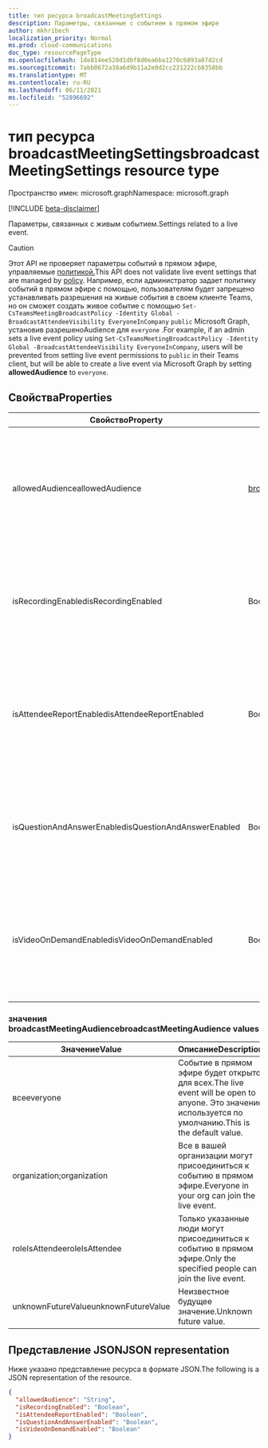 ```yaml
---
title: тип ресурса broadcastMeetingSettings
description: Параметры, связанные с событием в прямом эфире
author: mkhribech
localization_priority: Normal
ms.prod: cloud-communications
doc_type: resourcePageType
ms.openlocfilehash: 1de814ee520d1dbf8d0ea6ba1270c6893a07d2cd
ms.sourcegitcommit: 7abb0672a38a6d9b11a2e0d2cc221222cb8358bb
ms.translationtype: MT
ms.contentlocale: ru-RU
ms.lasthandoff: 06/11/2021
ms.locfileid: "52896692"
---
```

# <a name="broadcastmeetingsettings-resource-type"></a><span data-ttu-id="6c590-103">тип ресурса broadcastMeetingSettings</span><span class="sxs-lookup"><span data-stu-id="6c590-103">broadcastMeetingSettings resource type</span></span>

<span data-ttu-id="6c590-104">Пространство имен: microsoft.graph</span><span class="sxs-lookup"><span data-stu-id="6c590-104">Namespace: microsoft.graph</span></span>

[!INCLUDE [beta-disclaimer](../../includes/beta-disclaimer.md)]

<span data-ttu-id="6c590-105">Параметры, связанных с живым событием.</span><span class="sxs-lookup"><span data-stu-id="6c590-105">Settings related to a live event.</span></span>

> [!CAUTION]
> <span data-ttu-id="6c590-106">Этот API не проверяет параметры событий в прямом эфире, управляемые [политикой.](/microsoftteams/teams-live-events/set-teams-live-events-policies-using-powershell)</span><span class="sxs-lookup"><span data-stu-id="6c590-106">This API does not validate live event settings that are managed by [policy](/microsoftteams/teams-live-events/set-teams-live-events-policies-using-powershell).</span></span>
> <span data-ttu-id="6c590-107">Например, если администратор задает политику событий в прямом эфире с помощью, пользователям будет запрещено устанавливать разрешения на живые события в своем клиенте Teams, но он сможет создать живое событие с помощью `Set-CsTeamsMeetingBroadcastPolicy -Identity Global -BroadcastAttendeeVisibility EveryoneInCompany` `public` Microsoft Graph, установив разрешеноAudience  для `everyone` .</span><span class="sxs-lookup"><span data-stu-id="6c590-107">For example, if an admin sets a live event policy using `Set-CsTeamsMeetingBroadcastPolicy -Identity Global -BroadcastAttendeeVisibility EveryoneInCompany`, users will be prevented from setting live event permissions to `public` in their Teams client, but will be able to create a live event via Microsoft Graph by setting **allowedAudience** to `everyone`.</span></span>

## <a name="properties"></a><span data-ttu-id="6c590-108">Свойства</span><span class="sxs-lookup"><span data-stu-id="6c590-108">Properties</span></span>

| <span data-ttu-id="6c590-109">Свойство</span><span class="sxs-lookup"><span data-stu-id="6c590-109">Property</span></span>                   | <span data-ttu-id="6c590-110">Тип</span><span class="sxs-lookup"><span data-stu-id="6c590-110">Type</span></span>                     | <span data-ttu-id="6c590-111">Описание</span><span class="sxs-lookup"><span data-stu-id="6c590-111">Description</span></span>                                                                     |
| -------------------------- | ------------------------ | ------------------------------------------------------------------------------- |
| <span data-ttu-id="6c590-112">allowedAudience</span><span class="sxs-lookup"><span data-stu-id="6c590-112">allowedAudience</span></span>            | [<span data-ttu-id="6c590-113">broadcastMeetingAudience</span><span class="sxs-lookup"><span data-stu-id="6c590-113">broadcastMeetingAudience</span></span>](#broadcastmeetingaudience-values) | <span data-ttu-id="6c590-114">Определяет, кто может присоединиться к событию в прямом эфире.</span><span class="sxs-lookup"><span data-stu-id="6c590-114">Defines who can join the live event.</span></span> <span data-ttu-id="6c590-115">Возможные значения перечислены в следующей таблице.</span><span class="sxs-lookup"><span data-stu-id="6c590-115">Possible values are listed in the following table.</span></span> |
| <span data-ttu-id="6c590-116">isRecordingEnabled</span><span class="sxs-lookup"><span data-stu-id="6c590-116">isRecordingEnabled</span></span>         | <span data-ttu-id="6c590-117">Boolean</span><span class="sxs-lookup"><span data-stu-id="6c590-117">Boolean</span></span>                  | <span data-ttu-id="6c590-118">Указывает, включена ли запись для этого события в прямом эфире.</span><span class="sxs-lookup"><span data-stu-id="6c590-118">Indicates whether recording is enabled for this live event.</span></span> <span data-ttu-id="6c590-119">Значение по умолчанию — `false`.</span><span class="sxs-lookup"><span data-stu-id="6c590-119">Default value is `false`.</span></span>          |
| <span data-ttu-id="6c590-120">isAttendeeReportEnabled</span><span class="sxs-lookup"><span data-stu-id="6c590-120">isAttendeeReportEnabled</span></span>    | <span data-ttu-id="6c590-121">Boolean</span><span class="sxs-lookup"><span data-stu-id="6c590-121">Boolean</span></span>                  | <span data-ttu-id="6c590-122">Указывает, включен ли отчет участника для этого события в прямом эфире.</span><span class="sxs-lookup"><span data-stu-id="6c590-122">Indicates whether attendee report is enabled for this live event.</span></span> <span data-ttu-id="6c590-123">Значение по умолчанию — `false`.</span><span class="sxs-lookup"><span data-stu-id="6c590-123">Default value is `false`.</span></span>    |
| <span data-ttu-id="6c590-124">isQuestionAndAnswerEnabled</span><span class="sxs-lookup"><span data-stu-id="6c590-124">isQuestionAndAnswerEnabled</span></span> | <span data-ttu-id="6c590-125">Boolean</span><span class="sxs-lookup"><span data-stu-id="6c590-125">Boolean</span></span>                  | <span data-ttu-id="6c590-126">Указывает, включен ли Q&A для этого события в прямом эфире.</span><span class="sxs-lookup"><span data-stu-id="6c590-126">Indicates whether Q&A is enabled for this live event.</span></span> <span data-ttu-id="6c590-127">Значение по умолчанию — `false`.</span><span class="sxs-lookup"><span data-stu-id="6c590-127">Default value is `false`.</span></span>                |
| <span data-ttu-id="6c590-128">isVideoOnDemandEnabled</span><span class="sxs-lookup"><span data-stu-id="6c590-128">isVideoOnDemandEnabled</span></span>     | <span data-ttu-id="6c590-129">Boolean</span><span class="sxs-lookup"><span data-stu-id="6c590-129">Boolean</span></span>                  | <span data-ttu-id="6c590-130">Указывает, включено ли видео по запросу для этого события в прямом эфире.</span><span class="sxs-lookup"><span data-stu-id="6c590-130">Indicates whether video on demand is enabled for this live event.</span></span> <span data-ttu-id="6c590-131">Значение по умолчанию — `false`.</span><span class="sxs-lookup"><span data-stu-id="6c590-131">Default value is `false`.</span></span>    |

### <a name="broadcastmeetingaudience-values"></a><span data-ttu-id="6c590-132">значения broadcastMeetingAudience</span><span class="sxs-lookup"><span data-stu-id="6c590-132">broadcastMeetingAudience values</span></span>

| <span data-ttu-id="6c590-133">Значение</span><span class="sxs-lookup"><span data-stu-id="6c590-133">Value</span></span>              | <span data-ttu-id="6c590-134">Описание</span><span class="sxs-lookup"><span data-stu-id="6c590-134">Description</span></span>                                                       |
| ------------------ | ----------------------------------------------------------------- |
| <span data-ttu-id="6c590-135">все</span><span class="sxs-lookup"><span data-stu-id="6c590-135">everyone</span></span>           | <span data-ttu-id="6c590-136">Событие в прямом эфире будет открыто для всех.</span><span class="sxs-lookup"><span data-stu-id="6c590-136">The live event will be open to anyone.</span></span> <span data-ttu-id="6c590-137">Это значение используется по умолчанию.</span><span class="sxs-lookup"><span data-stu-id="6c590-137">This is the default value.</span></span> |
| <span data-ttu-id="6c590-138">organization;</span><span class="sxs-lookup"><span data-stu-id="6c590-138">organization</span></span>       | <span data-ttu-id="6c590-139">Все в вашей организации могут присоединиться к событию в прямом эфире.</span><span class="sxs-lookup"><span data-stu-id="6c590-139">Everyone in your org can join the live event.</span></span>                     |
| <span data-ttu-id="6c590-140">roleIsAttendee</span><span class="sxs-lookup"><span data-stu-id="6c590-140">roleIsAttendee</span></span>     | <span data-ttu-id="6c590-141">Только указанные люди могут присоединиться к событию в прямом эфире.</span><span class="sxs-lookup"><span data-stu-id="6c590-141">Only the specified people can join the live event.</span></span>                |
| <span data-ttu-id="6c590-142">unknownFutureValue</span><span class="sxs-lookup"><span data-stu-id="6c590-142">unknownFutureValue</span></span> | <span data-ttu-id="6c590-143">Неизвестное будущее значение.</span><span class="sxs-lookup"><span data-stu-id="6c590-143">Unknown future value.</span></span>                                             |

## <a name="json-representation"></a><span data-ttu-id="6c590-144">Представление JSON</span><span class="sxs-lookup"><span data-stu-id="6c590-144">JSON representation</span></span>

<span data-ttu-id="6c590-145">Ниже указано представление ресурса в формате JSON.</span><span class="sxs-lookup"><span data-stu-id="6c590-145">The following is a JSON representation of the resource.</span></span>

<!-- {
  "blockType": "resource",
  "optionalProperties": [],
  "@odata.type": "microsoft.graph.broadcastMeetingSettings"
}-->
```json
{
  "allowedAudience": "String",
  "isRecordingEnabled": "Boolean",
  "isAttendeeReportEnabled": "Boolean",
  "isQuestionAndAnswerEnabled": "Boolean",
  "isVideoOnDemandEnabled": "Boolean"
}
```

<!-- uuid: 8fcb5dbc-d5aa-4681-8e31-b001d5168d79
2015-10-25 14:57:30 UTC -->
<!--
{
  "type": "#page.annotation",
  "description": "broadcastSettings resource",
  "keywords": "",
  "section": "documentation",
  "tocPath": "",
  "suppressions": []
}
-->
